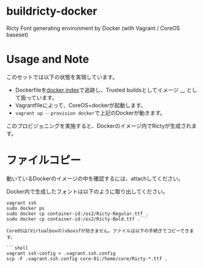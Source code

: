 ﻿buildricty-docker
=================

Ricty Font generating environment by Docker (with Vagrant / CoreOS baseset)

Usage and Note
==============

このセットでは以下の状態を実現しています。

* Dockerfileを[docker index](index.docker.io)で追跡し、Trusted buildsとしてイメージ __ として扱っています。
* Vagrantfileによって、CoreOS+dockerが起動します。
* `vagrant up --provision docker`で上記のDockerが動きます。

このプロビジョニングを実施すると、Dockerのイメージ内でRictyが生成されます。

ファイルコピー
==========

動いているDockerのイメージの中を確認するには、attachしてください。

Docker内で生成したフォントは以下のように取り出してください。

```shell
vagrant ssh
sudo docker ps
sudo docker cp container-id:/os2/Ricty-Regular.ttf .
sudo docker cp container-id:/os2/Ricty-Bold.ttf .```

CoreOSは(Virtualboxの)vboxsfが効きません。ファイルは以下の手続きでコピーできます。

```shell
vagrant ssh-config > .vagrant.ssh.config
scp -F .vagrant.ssh.config core-01:/home/core/Ricty-*.ttf .
```

